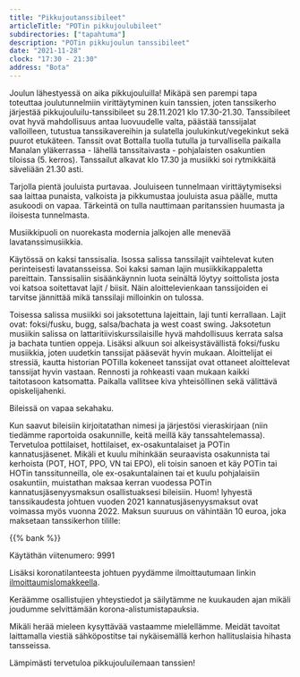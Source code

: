 ```yaml
---
title: "Pikkujoutanssibileet"
articleTitle: "POTin pikkujoulubileet"
subdirectories: ["tapahtuma"]
description: "POTin pikkujoulun tanssibileet"
date: "2021-11-28"
clock: "17:30 - 21:30"
address: "Bota"
---
```


Joulun lähestyessä on aika pikkujouluilla! Mikäpä sen parempi tapa toteuttaa joulutunnelmiin virittäytyminen kuin tanssien, joten tanssikerho järjestää pikkujouluilu-tanssibileet su 28.11.2021 klo 17.30-21.30. Tanssibileet ovat hyvä mahdollisuus antaa luovuudelle valta, päästää tanssijalat valloilleen, tutustua tanssikavereihin ja sulatella joulukinkut/vegekinkut sekä puurot etukäteen. Tanssit ovat Bottalla tuolla tutulla ja turvallisella paikalla Manalan yläkerrassa - lähellä tanssitaivasta - pohjalaisten osakuntien tiloissa (5. kerros). Tanssailut alkavat klo 17.30 ja musiikki soi rytmikkäitä säveliään 21.30 asti.

Tarjolla pientä jouluista purtavaa. Jouluiseen tunnelmaan virittäytymiseksi saa laittaa punaista, valkoista ja pikkumustaa jouluista asua päälle, mutta asukoodi on vapaa. Tärkeintä on tulla nauttimaan paritanssien huumasta ja iloisesta tunnelmasta.

Musiikkipuoli on nuorekasta modernia jalkojen alle menevää lavatanssimusiikkia.

Käytössä on kaksi tanssisalia. Isossa salissa tanssilajit vaihtelevat kuten perinteisesti lavatansseissa. Soi kaksi saman lajin musiikkikappaletta pareittain. Tanssisaliin sisäänkäynnin luota seinältä löytyy soittolista josta voi katsoa soitettavat lajit / biisit. Näin aloittelevienkaan tanssijoiden ei tarvitse jännittää mikä tanssilaji milloinkin on tulossa.

Toisessa salissa musiikki soi jaksotettuna lajeittain, laji tunti kerrallaan. Lajit ovat: foksi/fusku, bugg, salsa/bachata ja west coast swing. Jaksotetun musiikin salissa on lattaritiiviskurssilaisille hyvä mahdollisuus kerrata salsa ja bachata tuntien oppeja. Lisäksi alkuun soi alkeisystävällistä foksi/fusku musiikkia, joten uudetkin tanssijat pääsevät hyvin mukaan. Aloittelijat ei stressiä, kautta historian POTilla kokeneet tanssijat ovat ottaneet aloittelevat tanssijat hyvin vastaan. Rennosti ja rohkeasti vaan mukaan kaikki taitotasoon katsomatta. Paikalla vallitsee kiva yhteisöllinen sekä välittävä opiskelijahenki.

Bileissä on vapaa sekahaku.

Kun saavut bileisiin kirjoitatathan nimesi ja järjestösi vieraskirjaan (niin tiedämme raportoida osakunnille, keitä meillä käy tanssahtelemassa). Tervetuloa pottilaiset, hottilaiset, ex-osakuntalaiset ja POTin kannatusjäsenet. Mikäli et kuulu mihinkään seuraavista osakunnista tai kerhoista (POT, HOT, PPO, VN tai EPO), eli toisin sanoen et käy POTin tai HOTin tanssitunneilla, ole ex-osakuntalainen tai et kuulu pohjalaisiin osakuntiin, muistathan maksaa kerran vuodessa POTin kannatusjäsenyysmaksun osallistuaksesi bileisiin. Huom! lyhyestä tanssikaudesta johtuen vuoden 2021 kannatusjäsenyysmaksut ovat voimassa myös vuonna 2022. Maksun suuruus on vähintään 10 euroa, joka maksetaan tanssikerhon tilille:

{{% bank %}}

Käytäthän viitenumero: 9991

Lisäksi koronatilanteesta johtuen pyydämme ilmoittautumaan linkin [ilmoittaumislomakkeella](https://l.facebook.com/l.php?u=https%3A%2F%2Fdocs.google.com%2Fforms%2Fd%2Fe%2F1FAIpQLSdy-BRk4sNp0oINt6o-E8jCh3ReeEsRvIAXkPpcsOPDQXslKQ%2Fviewform%3Fusp%3Dsf_link%26fbclid%3DIwAR3uKnOec0yG5rVjl9nC7xQKD6fPuWK6ufUQbUXk_dkFDGlaAMbRO0OsuOc&h=AT1kgMkG3R7SA5Ql5cbb_j3ym-kId6jI28arNispjkBIq_dwY2gVnnZP7JBHXSEgQpDPLgGHuvJMUePzqj2qhnrodNMFINu3CcDe4uxK9igmlpsywWKRnu-QcR_B_dtK3TIk5kJCGA&__tn__=q&c[0]=AT3izxD6zhoKyeYYkIYB6G_9aXBFgZjR77BLAmjgpz5an_zdoMD3dm2hyhf6lS0n2L3j3EttIic2R6uFAyVA4dGwgoU2a3TewVScSZPmr_hLwL8Cv-oTCQb_Lj1RyhGOoZkg_KJQrvs1l7ZQ7TtgL4NF).

Keräämme osallistujien yhteystiedot ja säilytämme ne kuukauden ajan mikäli joudumme selvittämään korona-alistumistapauksia.

Mikäli herää mieleen kysyttävää vastaamme mielellämme. Meidät tavoitat laittamalla viestiä sähköpostitse tai nykäisemällä kerhon hallituslaisia hihasta tansseissa.

Lämpimästi tervetuloa pikkujouluilemaan tanssien! 
